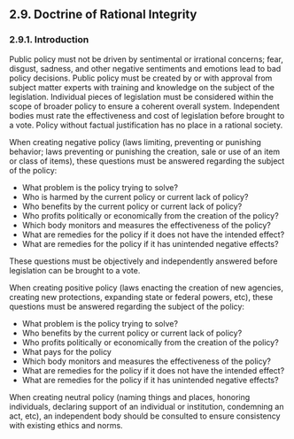 2.9. Doctrine of Rational Integrity 
---------------------------------

### 2.9.1. Introduction
Public policy must not be driven by sentimental or irrational concerns; fear, disgust, sadness, and other negative sentiments and emotions lead to bad policy decisions.  Public policy must be created by or with approval from subject matter experts with training and knowledge on the subject of the legislation.  Individual pieces of legislation must be considered within the scope of broader policy to ensure a coherent overall system.  Independent bodies must rate the effectiveness and cost of legislation before brought to a vote.  Policy without factual justification has no place in a rational society.

When creating negative policy (laws limiting, preventing or punishing behavior; laws preventing or punishing the creation, sale or use of an item or class of items), these questions must be answered regarding the subject of the policy:

-  What problem is the policy trying to solve?
-  Who is harmed by the current policy or current lack of policy?
-  Who benefits by the current policy or current lack of policy?
-  Who profits politically or economically from the creation of the policy?
-  Which body monitors and measures the effectiveness of the policy?
-  What are remedies for the policy if it does not have the intended effect?
-  What are remedies for the policy if it has unintended negative effects?


These questions must be objectively and independently answered before legislation can be brought to a vote.

When creating positive policy (laws enacting the creation of new agencies, creating new protections, expanding state or federal powers, etc), these questions must be answered regarding the subject of the policy:

-  What problem is the policy trying to solve?
-  Who benefits by the current policy or current lack of policy?
-  Who profits politically or economically from the creation of the policy?
-  What pays for the policy 
-  Which body monitors and measures the effectiveness of the policy?
-  What are remedies for the policy if it does not have the intended effect?
-  What are remedies for the policy if it has unintended negative effects?


When creating neutral policy (naming things and places, honoring individuals, declaring support of an individual or institution, condemning an act, etc), an independent body should be consulted to ensure consistency with existing ethics and norms.
